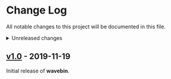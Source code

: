 # Change Log
All notable changes to this project will be documented in this file.

<details>
<summary>Unreleased changes</summary>

### Added
  - 

### Changed
  - Disable Y axis zooming by default
  - Enum capitalisation

### Fixed
  - 
</details>


## [v1.0](https://github.com/sam210723/wavebin/releases/tag/v1.0) - 2019-11-19
Initial release of **wavebin**.
